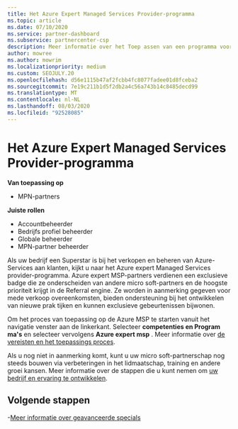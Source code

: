 ```yaml
---
title: Het Azure Expert Managed Services Provider-programma
ms.topic: article
ms.date: 07/10/2020
ms.service: partner-dashboard
ms.subservice: partnercenter-csp
description: Meer informatie over het Toep assen van een programma voor de Azure expert Managed Services provider voor het opvallen van andere partners en het verkrijgen van de hoogste prioriteit in de Referral engine.
author: mowree
ms.author: mowrim
ms.localizationpriority: medium
ms.custom: SEOJULY.20
ms.openlocfilehash: d56e1115b47af2fcbb4fc8077fadee01d8fceba2
ms.sourcegitcommit: 7e19c211b1d5f2db2a4c56a743b14c8485decd99
ms.translationtype: MT
ms.contentlocale: nl-NL
ms.lasthandoff: 08/03/2020
ms.locfileid: "92528085"
---
```

# <a name="azure-expert-managed-services-provider-program"></a>Het Azure Expert Managed Services Provider-programma

**Van toepassing op**

- MPN-partners

**Juiste rollen**

- Accountbeheerder
- Bedrijfs profiel beheerder
- Globale beheerder
- MPN-partner beheerder

Als uw bedrijf een Superstar is bij het verkopen en beheren van Azure-Services aan klanten, kijkt u naar het Azure expert Managed Services provider-programma. Azure expert MSP-partners verdienen een exclusieve badge die ze onderscheiden van andere micro soft-partners en de hoogste prioriteit krijgt in de Referral engine. Ze worden in aanmerking gegeven voor mede verkoop overeenkomsten, bieden ondersteuning bij het ontwikkelen van nieuwe prak tijken en kunnen exclusieve gebeurtenissen bijwonen.

Om het proces van toepassing op de Azure MSP te starten vanuit het navigatie venster aan de linkerkant. Selecteer **competenties en Program ma's** en selecteer vervolgens **Azure expert msp** . Meer informatie over [de vereisten en het toepassings proces](https://partner.microsoft.com/membership/azure-expert-msp). 

Als u nog niet in aanmerking komt, kunt u uw micro soft-partnerschap nog steeds bouwen via verbeteringen in het lidmaatschap, training en andere groei kansen.
Meer informatie over de stappen die u kunt nemen om [uw bedrijf en ervaring te ontwikkelen](https://partner.microsoft.com/membership/azure-expert-msp).

## <a name="next-steps"></a>Volgende stappen

-[Meer informatie over geavanceerde specials](advanced-specializations.md)